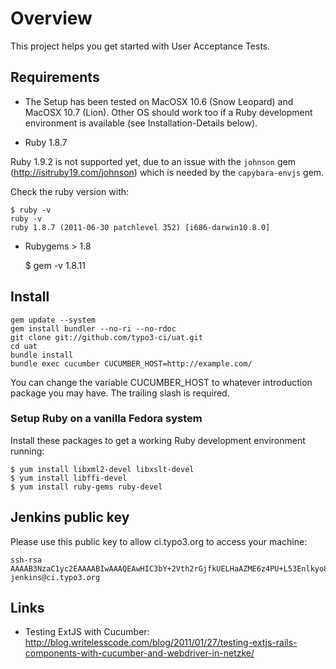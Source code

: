 # Overview

This project helps you get started with User Acceptance Tests.

## Requirements

* The Setup has been tested on MacOSX 10.6 (Snow Leopard) and MacOSX 10.7
(Lion). Other OS should work too if a Ruby development environment is available (see Installation-Details below).

* Ruby 1.8.7

Ruby 1.9.2 is not supported yet, due to an issue with the `johnson` gem (http://isitruby19.com/johnson) which is needed by the `capybara-envjs` gem.

Check the ruby version with:

	$ ruby -v
	ruby -v
	ruby 1.8.7 (2011-06-30 patchlevel 352) [i686-darwin10.8.0]

* Rubygems > 1.8

	$ gem -v
	1.8.11


## Install

	gem update --system
	gem install bundler --no-ri --no-rdoc
	git clone git://github.com/typo3-ci/uat.git
	cd uat
	bundle install
	bundle exec cucumber CUCUMBER_HOST=http://example.com/

You can change the variable CUCUMBER_HOST to whatever introduction package you may have.
The trailing slash is required.


### Setup Ruby on a vanilla Fedora system

Install these packages to get a working Ruby development environment
running:

	$ yum install libxml2-devel libxslt-devel
	$ yum install libffi-devel
	$ yum install ruby-gems ruby-devel


## Jenkins public key

Please use this public key to allow ci.typo3.org to access your machine:

	ssh-rsa AAAAB3NzaC1yc2EAAAABIwAAAQEAwHIC3bY+2Vth2rGjfkUELHaAZME6z4PU+L53Enlkyo8+MhFWfByVWSWugGSyqeOM2Z+ThHBS8mZ+xmR4vRU1L/mQ9KpcNkClkikhpkBeRvJ+OFP5QdjR8yEz0kz8DmvMlrAL4gd6PuzrWSQluTmGto+TBeE38G210xgDAu1jgk6+V530BO/+7OJ2InCWOlDJXmn3e47XIMddt7jr4gfwdzNp/gdeYki54fp3Sx/Wa88WdwfsCLCyYmfSp+Ld9ncmeS7Hp3R/aL6C3qeLQYsV0DgjtJm8h3NAh/fldbZ91x4vCxpAR0ccSuDUeGOJO388wvxVibmEI66SF96shOS41w== jenkins@ci.typo3.org


## Links

* Testing ExtJS with Cucumber: http://blog.writelesscode.com/blog/2011/01/27/testing-extjs-rails-components-with-cucumber-and-webdriver-in-netzke/
